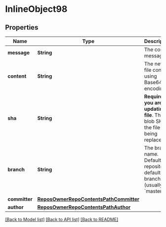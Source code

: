# InlineObject98

## Properties
Name | Type | Description | Notes
------------ | ------------- | ------------- | -------------
**message** | **String** | The commit message. | 
**content** | **String** | The new file content, using Base64 encoding. | 
**sha** | **String** | **Required if you are updating a file**. The blob SHA of the file being replaced. | [optional] 
**branch** | **String** | The branch name. Default: the repository’s default branch (usually &#x60;master&#x60;) | [optional] 
**committer** | [**ReposOwnerRepoContentsPathCommitter**](ReposOwnerRepoContentsPathCommitter.md) |  | [optional] 
**author** | [**ReposOwnerRepoContentsPathAuthor**](ReposOwnerRepoContentsPathAuthor.md) |  | [optional] 

[[Back to Model list]](../README.md#documentation-for-models) [[Back to API list]](../README.md#documentation-for-api-endpoints) [[Back to README]](../README.md)


